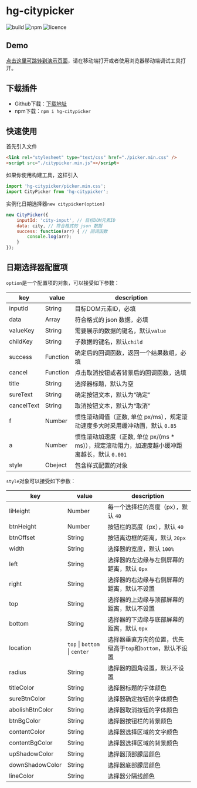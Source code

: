 # hg-citypicker
![build](https://img.shields.io/badge/build-passed-brightgreen.svg)
![npm](https://img.shields.io/badge/npm-v0.1.19-blue.svg)
![licence](https://img.shields.io/badge/licence-MIT-orange.svg)
## Demo
[点击这里可跳转到演示页面](https://hamger.github.io/demo/citypicker/citypicker.html)，请在移动端打开或者使用浏览器移动端调试工具打开。 
## 下载插件
* Github下载：[下载地址](https://github.com/hamger/hg-citypicker)
* npm下载：`npm i hg-citypicker`
## 快速使用 
首先引入文件
```html
<link rel="stylesheet" type="text/css" href="./picker.min.css" />
<script src="./citypicker.min.js"></script>
```
如果你使用构建工具，这样引入
```js
import 'hg-citypicker/picker.min.css';
import CityPicker from 'hg-citypicker';
```
实例化日期选择器`new citypicker(option)`
```js
new CityPicker({
    inputId: 'city-input', // 目标DOM元素ID
    data: city, // 符合格式的 json 数据
    success: function(arr) { // 回调函数
        console.log(arr);
    }
});
```
## 日期选择器配置项
`option`是一个配置项的对象，可以接受如下参数：

key | value | description
--------|------|-----
inputId | String | 目标DOM元素ID，必填
data | Array | 符合格式的 json 数据，必填
valueKey | String | 需要展示的数据的键名，默认`value`
childKey | String | 子数据的键名，默认`child`
success | Function  |  确定后的回调函数，返回一个结果数组，必填
cancel | Function  |  点击取消按钮或者背景后的回调函数，选填
title | String | 选择器标题，默认为空
sureText | String | 确定按钮文本，默认为“确定”
cancelText | String | 取消按钮文本，默认为“取消”
f | Number | 惯性滚动阈值（正数, 单位 px/ms），规定滚动速度多大时采用缓冲动画，默认 `0.85`
a | Number | 惯性滚动加速度（正数, 单位 px/(ms * ms)），规定滚动阻力，加速度越小缓冲距离越长，默认 `0.001`
style | Obeject | 包含样式配置的对象

`style`对象可以接受如下参数：

key | value | description
--------|------|-----
liHeight | Number | 每一个选择栏的高度（px），默认 `40`
btnHeight | Number | 按钮栏的高度（px），默认 `40`
btnOffset | String | 按钮离边框的距离，默认 `20px`
width | String | 选择器的宽度，默认 `100%`
left | String | 选择器的左边缘与左侧屏幕的距离，默认 `0px`
right | String | 选择器的右边缘与右侧屏幕的距离，默认不设置
top | String | 选择器的上边缘与顶部屏幕的距离，默认不设置
bottom | String | 选择器的下边缘与底部屏幕的距离，默认 `0px`
location | `top` \| `bottom` \| `center` | 选择器垂直方向的位置，优先级高于`top`和`bottom`，默认不设置
radius | String | 选择器的圆角设置，默认不设置
titleColor | String | 选择器标题的字体颜色
sureBtnColor | String | 选择器确定按钮的字体颜色
abolishBtnColor | String | 选择器取消按钮的字体颜色
btnBgColor | String | 选择器按钮栏的背景颜色
contentColor | String | 选择器选择区域的文字颜色
contentBgColor | String | 选择器选择区域的背景颜色
upShadowColor | String | 选择器顶部朦层颜色
downShadowColor | String | 选择器底部朦层颜色
lineColor | String | 选择器分隔线颜色
